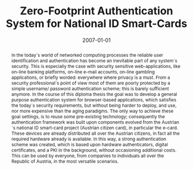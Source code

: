 ---
abstract: 'In the today´s world of networked computing processes the reliable user
  identification and authentication has become an inevitable part of any system´s
  security. This is especially the case with security sensitive web-applications,
  like on-line banking platforms, on-line e-mail accounts, on-line gambling applications,
  or briefly worded: everywhere where privacy is a must. From a security professional´s
  point of view most of them are poorly protected by a simple username/ password authentication
  scheme; this is barely sufficient anymore. In the course of this diploma thesis
  the goal was to develop a general purpose authentication system for browser-based
  applications, which satisfies the today´s security requirements, but without being
  harder to deploy, and use, nor more expensive than the aging paradigms. The only
  way to achieve these goal settings, is to reuse some pre-existing technology; consequently
  the authentication framework was built upon components evolved from the Austrian´s
  national ID smart-card project (Austrian citizen card), in particular the e-card.
  These devices are already distributed all over the Austrian citizens, in fact all
  the required hardware already is available. In this way, a strong authentication
  scheme was created, which is based upon hardware authenticators, digital certificates,
  and a PKI in the background, without occasioning additional costs. This can be used
  by everyone, from companies to individuals all over the Republic of Austria, in
  the most versatile scenarios.'
authors:
- Michael Stephan
date: '2007-01-01'
featured: false
links:
- name: Publik
  url: https://publik.tuwien.ac.at/showentry.php?ID=141702&lang=1
publication_types:
- '7'
publishDate: '2007-01-01'
title: Zero-Footprint Authentication System for National ID Smart-Cards
url_pdf: ''
---